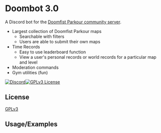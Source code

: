 # Doombot 3.0

A Discord bot for the [Doomfist Parkour community server](https://discord.gg/doomfistparkour).

- Largest collection of Doomfist Parkour maps
    - Searchable with filters
    - Users are able to submit their own maps
- Time Records
    - Easy to use leaderboard function
    - View a user's personal records or world records for a particular map and level
- Moderation commands
- Gym utilities (fun)
     

[![Discord](https://img.shields.io/discord/689587520496730129)](https://img.shields.io/discord/689587520496730129)[![GPLv3 License](https://img.shields.io/github/license/tylovejoy/doom3)](hhttps://img.shields.io/github/license/tylovejoy/doom3)

## License

[GPLv3](https://choosealicense.com/licenses/gpl-3.0/)


## Usage/Examples


